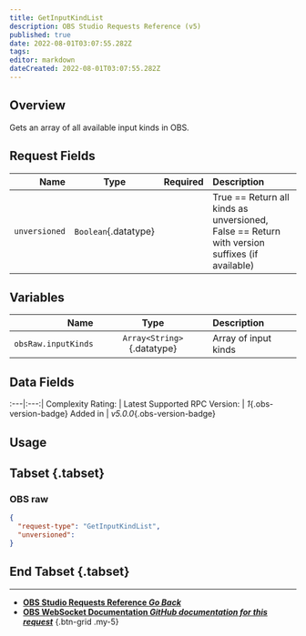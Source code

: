 ```yaml
---
title: GetInputKindList
description: OBS Studio Requests Reference (v5)
published: true
date: 2022-08-01T03:07:55.282Z
tags: 
editor: markdown
dateCreated: 2022-08-01T03:07:55.282Z
---
```


## Overview
Gets an array of all available input kinds in OBS.

## Request Fields
Name | Type | Required| Description |
----:|:----:|:-------:|:------------|
`unversioned` | `Boolean`{.datatype} | <i class="mdi mdi-close-thick"></i> | True == Return all kinds as unversioned, False == Return with version suffixes (if available)	

## Variables
Name | Type | Description | 
----:|:---------:|:------------|
`obsRaw.inputKinds` | `Array<String>`{.datatype} | Array of input kinds

## Data Fields
:---|:---:|
Complexity Rating: | <span class="stars stars--2"></span>
Latest Supported RPC Version: | *1*{.obs-version-badge}
Added in | *v5.0.0*{.obs-version-badge}

## Usage
## Tabset {.tabset}
### OBS raw
```json
{
  "request-type": "GetInputKindList",
  "unversioned": 
}
```
## End Tabset {.tabset}

---

- [<i class="mdi mdi-chevron-left"></i>**OBS Studio Requests Reference *Go Back***](/en/Broadcasters/OBS/Requests)
- [<i class="mdi mdi-github"></i> **OBS WebSocket Documentation *GitHub documentation for this request***](https://github.com/obsproject/obs-websocket/blob/master/docs/generated/protocol.md#getinputkindlist)
{.btn-grid .my-5}